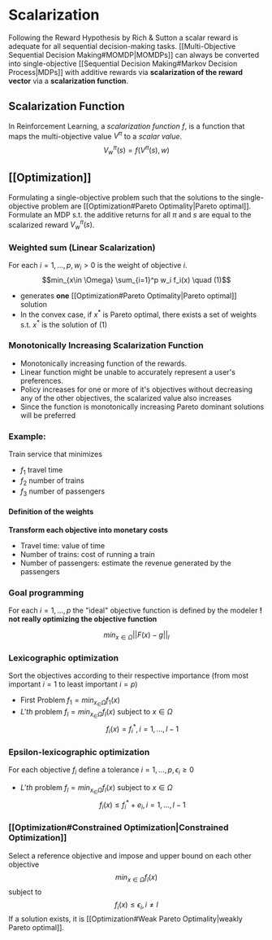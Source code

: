 # Scalarization
Following the Reward Hypothesis by Rich & Sutton a scalar reward is adequate for all sequential decision-making tasks. [[Multi-Objective Sequential Decision Making#MOMDP|MOMDPs]] can always be converted into single-objective [[Sequential Decision Making#Markov Decision Process|MDPs]] with additive rewards via **scalarization of the reward vector** via a **scalarization function**.

## Scalarization Function
In Reinforcement Learning, a *scalarization function* $f$, is a function that maps the multi-objective value $V^\pi$ to a *scalar value*.
$$V_w^\pi(s)=f(V^\pi(s),w)$$



## [[Optimization]]
Formulating a single-objective problem such that the solutions to the single-objective problem are [[Optimization#Pareto Optimality|Pareto optimal]]. Formulate an MDP s.t. the additive returns for all $\pi$ and $s$ are equal to the scalarized reward $V_w^\pi(s)$.

### Weighted sum (Linear Scalarization)
For each $i=1,...,p, w_i>0$ is the weight of objective $i$.
$$min_{x\in \Omega} \sum_{i=1}^p w_i f_i(x) \quad (1)$$
- generates **one** [[Optimization#Pareto Optimality|Pareto optimal]] solution
- In the convex case, if $x^*$ is Pareto optimal, there exists a set of weights s.t. $x^*$ is the solution of (1)

### Monotonically Increasing Scalarization Function
- Monotonically increasing function of the rewards.
- Linear function might be unable to accurately represent a user's preferences.
- Policy increases for one or more of it's objectives without decreasing any of the other objectives, the scalarized value also increases
- Since the function is monotonically increasing Pareto dominant solutions will be preferred

### Example: 
Train service that minimizes
- $f_1$ travel time
- $f_2$ number of trains
- $f_3$ number of passengers

#### Definition of the weights
**Transform each objective into monetary costs**
- Travel time: value of time
- Number of trains: cost of running a train
- Number of passengers: estimate the revenue generated by the passengers

### Goal programming
For each $i=1,...,p$ the "ideal" objective function is defined by the modeler **! not really optimizing the objective function**

$$min_{x \in \Omega} ||F(x) - g||_l$$
### Lexicographic optimization
Sort the objectives according to their respective importance (from most important $i=1$ to least important $i=p$)
- First Problem $f_1=min_{x_\in \Omega} f_1(x)$ 
- $L'th$ problem $f_l=min_{x_\in \Omega} f_l(x)$ subject to $x \in \Omega$ $$f_i(x) = f_i^*, i=1,...,l-1$$
### Epsilon-lexicographic optimization
For each objective $f_i$ define a tolerance $i=1,...,p, \epsilon_i \geq 0$ 
- $L'th$ problem $f_l=min_{x_\in \Omega} f_l(x)$ subject to $x \in \Omega$ $$f_i(x) \leq f_i^* + e_i, i=1,...,l-1$$
### [[Optimization#Constrained Optimization|Constrained Optimization]] 
Select a reference objective and impose and upper bound on each other objective
$$min_{x \in \Omega} f_l(x)$$ subject to $$f_i(x) \leq \epsilon_i, i \neq l$$
If a solution exists, it is [[Optimization#Weak Pareto Optimality|weakly Pareto optimal]].